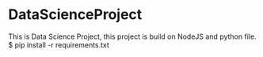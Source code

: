 # DataScienceProject

This is Data Science Project, this project is build on NodeJS and python file.
$ pip install -r requirements.txt

